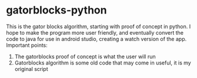 # gatorblocks-python
This is the gator blocks algorithm, starting with proof of concept in python. I hope to make the program more user friendly, and eventually convert the code to java for use in android studio, creating a watch version of the app.
Important points:
1. The gatorblocks proof of concept is what the user will run
2. Gatorblocks algorithm is some old code that may come in useful, it is my original script

